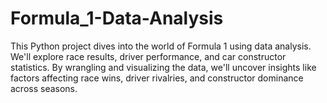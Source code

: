 # Formula_1-Data-Analysis
This Python project dives into the world of Formula 1 using data analysis. We'll explore race results, driver performance, and car constructor statistics. By wrangling and visualizing the data, we'll uncover insights like factors affecting race wins, driver rivalries, and constructor dominance across seasons. 
